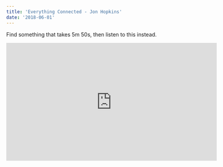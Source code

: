 ```yaml
---
title: 'Everything Connected - Jon Hopkins'
date: '2018-06-01'
---
```


Find something that takes 5m 50s, then listen to this instead.

<iframe width="560" height="315" src="https://www.youtube.com/embed/t-w-XSbVDsI" frameborder="0" allow="autoplay; encrypted-media" allowfullscreen></iframe>
